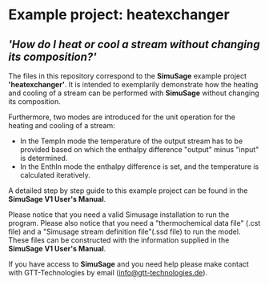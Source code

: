 # Example project: heatexchanger 
## _'How do I heat or cool a stream without changing its composition?'_

The files in this repository correspond to the __SimuSage__ example project __\'heatexchanger\'__. It is intended to exemplarily demonstrate how the heating and cooling of a stream can be performed with __SimuSage__ without changing its composition. 

Furthermore, two modes are introduced for the unit operation for the heating and cooling of a stream: 
- In the TempIn mode the temperature of the output stream has to be provided based on which the enthalpy difference "output" minus "input" is determined.
- In the EnthIn mode the enthalpy difference is set, and the temperature is calculated iteratively.

A detailed step by step guide to this example project can be found in the __SimuSage V1 User\'s Manual__.  

Please notice that you need a valid Simusage installation to run the program. Please also notice that you need a "thermochemical data file" (.cst file) and a "Simusage stream definition file"(.ssd file) to run the model. These files can be constructed with the information supplied in the __SimuSage V1 User\'s Manual__.

If you have access to __SimuSage__ and you need help please make contact with GTT-Technologies by email (info@gtt-technologies.de).
